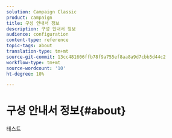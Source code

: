 ```yaml
---
solution: Campaign Classic
product: campaign
title: 구성 안내서 정보
description: 구성 안내서 정보
audience: configuration
content-type: reference
topic-tags: about
translation-type: tm+mt
source-git-commit: 13cc481606ffb78f9a755ef8aa8a9d7cbb5d44c2
workflow-type: tm+mt
source-wordcount: '10'
ht-degree: 10%

---
```



# 구성 안내서 정보{#about}

테스트



